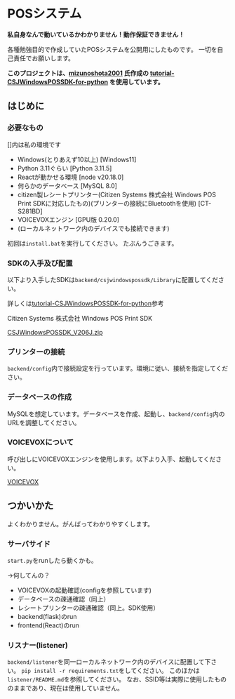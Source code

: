 # POSシステム

**私自身なんで動いているかわかりません！動作保証できません！**

各種勉強目的で作成していたPOSシステムを公開用にしたものです。
一切を自己責任でお願いします。

**このプロジェクトは、[mizunoshota2001](https://github.com/mizunoshota2001) 氏作成の [tutorial-CSJWindowsPOSSDK-for-python](tutorial-CSJWindowsPOSSDK-for-python) を使用しています。**

## はじめに

### 必要なもの

[]内は私の環境です

- Windows(とりあえず10以上) [Windows11]
- Python 3.11ぐらい [Python 3.11.5]
- Reactが動かせる環境 [node v20.18.0]
- 何らかのデータベース [MySQL 8.0]
- citizen製レシートプリンター(Citizen Systems 株式会社 Windows POS Print SDKに対応したもの)(プリンターの接続にBluetoothを使用) [CT-S281BD]
- VOICEVOXエンジン [GPU版 0.20.0]
- (ローカルネットワーク内のデバイスでも接続できます)

初回は`install.bat`を実行してください。
たぶんうごきます。

### SDKの入手及び配置

以下より入手したSDKは`backend/csjwindowspossdk/Library`に配置してください。

詳しくは[tutorial-CSJWindowsPOSSDK-for-python](tutorial-CSJWindowsPOSSDK-for-python)参考

Citizen Systems 株式会社 Windows POS Print SDK

[CSJWindowsPOSSDK_V206J.zip](https://www.citizen-systems.co.jp/cms/c-s/printer/download/sdk-print/CSJWindowsPOSSDK_V206J.zip)

### プリンターの接続

`backend/config`内で接続設定を行っています。環境に従い、接続を指定してください。

### データベースの作成

MySQLを想定しています。データベースを作成、起動し、`backend/config`内のURLを調整してください。

### VOICEVOXについて

呼び出しにVOICEVOXエンジンを使用します。以下より入手、起動してください。

[VOICEVOX](https://voicevox.hiroshiba.jp/)

## つかいかた

よくわかりません。がんばってわかりやすくします。

### サーバサイド

`start.py`をrunしたら動くかも。

→何してんの？

- VOICEVOXの起動確認(configを参照しています)
- データベースの疎通確認（同上）
- レシートプリンターの疎通確認（同上。SDK使用）
- backend(flask)のrun
- frontend(React)のrun

### リスナー(listener)

`backend/listener`を同一ローカルネットワーク内のデバイスに配置して下さい。
`pip install -r requirements.txt`をしてください。
このほかは`listener/README.md`を参照してください。
なお、SSID等は実際に使用したもののままであり、現在は使用していません。
